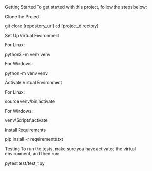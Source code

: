 Getting Started
To get started with this project, follow the steps below:

Clone the Project

git clone [repository_url]
cd [project_directory]

Set Up Virtual Environment

For Linux:

python3 -m venv venv

For Windows:

python -m venv venv

Activate Virtual Environment

For Linux:

source venv/bin/activate

For Windows:

venv\Scripts\activate

Install Requirements

pip install -r requirements.txt

Testing
To run the tests, make sure you have activated the virtual environment, and then run:

pytest test/test_*.py
